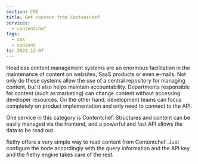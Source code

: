 ```yaml
---
section: CMS
title: Get content from Contentchef
services:
  - contentchef
tags:
  - cms
  - content
ts: 2022-12-07
---
```


Headless content management systems are an enormous facilitation in the maintenance of content on websites, SaaS products or even e-mails. Not only do these systems allow the use of a central repository for managing content, but it also helps maintain accountability. Departments responsible for content (such as marketing) can change content without accessing developer resources. On the other hand, development teams can focus completely on product implementation and only need to connect to the API.

One service in this category is Contentchef. Structures and content can be easily managed via the frontend, and a powerful and fast API allows the data to be read out.

flethy offers a very simple way to read content from Contentchef. Just configure the node accordingly with the query information and the API key and the flethy engine takes care of the rest.

